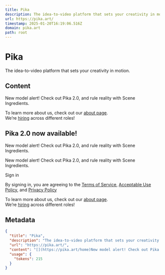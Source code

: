 ```yaml
---
title: Pika
description: The idea-to-video platform that sets your creativity in motion.
url: https://pika.art/
timestamp: 2025-01-20T16:19:06.516Z
domain: pika.art
path: root
---
```


# Pika


The idea-to-video platform that sets your creativity in motion.


## Content

[](https://pika.art/home)New model alert! Check out Pika 2.0, and rule reality with Scene Ingredients.

To learn more about us, check out our [about page](https://pika.art/about).  
We’re [hiring](https://pika.art/careers) across different roles!

Pika 2.0 now available!
-----------------------

New model alert! Check out Pika 2.0, and rule reality with Scene Ingredients.

New model alert! Check out Pika 2.0, and rule reality with Scene Ingredients.

Sign in

By signing in, you are agreeing to the [Terms of Service](https://pika.art/terms-of-service), [Acceptable Use Policy](https://pika.art/acceptable-use-policy), and [Privacy Policy](https://pika.art/privacy-policy)

To learn more about us, check out our [about page](https://pika.art/about).  
We’re [hiring](https://pika.art/careers) across different roles!

## Metadata

```json
{
  "title": "Pika",
  "description": "The idea-to-video platform that sets your creativity in motion.",
  "url": "https://pika.art/",
  "content": "[](https://pika.art/home)New model alert! Check out Pika 2.0, and rule reality with Scene Ingredients.\n\nTo learn more about us, check out our [about page](https://pika.art/about).  \nWe’re [hiring](https://pika.art/careers) across different roles!\n\nPika 2.0 now available!\n-----------------------\n\nNew model alert! Check out Pika 2.0, and rule reality with Scene Ingredients.\n\nNew model alert! Check out Pika 2.0, and rule reality with Scene Ingredients.\n\nSign in\n\nBy signing in, you are agreeing to the [Terms of Service](https://pika.art/terms-of-service), [Acceptable Use Policy](https://pika.art/acceptable-use-policy), and [Privacy Policy](https://pika.art/privacy-policy)\n\nTo learn more about us, check out our [about page](https://pika.art/about).  \nWe’re [hiring](https://pika.art/careers) across different roles!",
  "usage": {
    "tokens": 215
  }
}
```
